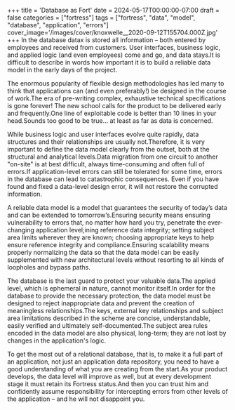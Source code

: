 +++
title = 'Database as Fort'
date = 2024-05-17T00:00:00-07:00
draft = false
categories = ["fortress"]
tags = ["fortress", "data", "model", "database", "application", "errors"]
cover_image='/images/cover/knoxwelle__2020-09-12T155704.000Z.jpg'
+++
In the database datax is stored all information – both entered by employees and received from customers. User interfaces, business logic, and applied logic (and even employees) come and go, and data stays.It is difficult to describe in words how important it is to build a reliable data model in the early days of the project.

The enormous popularity of flexible design methodologies has led many to think that applications can (and even preferably!) be designed in the course of work.The era of pre-writing complex, exhaustive technical specifications is gone forever! The new school calls for the product to be delivered early and frequently.One line of exploitable code is better than 10 lines in your head.Sounds too good to be true... at least as far as data is concerned.

While business logic and user interfaces evolve quite rapidly, data structures and their relationships are usually not.Therefore, it is very important to define the data model clearly from the outset, both at the structural and analytical levels.Data migration from one circuit to another "on-site" is at best difficult, always time-consuming and often full of errors.If application-level errors can still be tolerated for some time, errors in the database can lead to catastrophic consequences. Even if you have found and fixed a data-level design error, it will not restore the corrupted information.

A reliable data model is a model that guarantees the security of today’s data and can be extended to tomorrow’s.Ensuring security means ensuring vulnerability to errors that, no matter how hard you try, penetrate the ever-changing application level;ining reference data integrity; setting subject area limits wherever they are known; choosing appropriate keys to help ensure reference integrity and compliance.Ensuring scalability means properly normalizing the data so that the data model can be easily supplemented with new architectural levels without resorting to all kinds of loopholes and bypass paths.

The database is the last guard to protect your valuable data.The applied level, which is ephemeral in nature, cannot monitor itself.In order for the database to provide the necessary protection, the data model must be designed to reject inappropriate data and prevent the creation of meaningless relationships.The keys, external key relationships and subject area limitations described in the scheme are concise, understandable, easily verified and ultimately self-documented.The subject area rules encoded in the data model are also physical, long-term; they are not lost by changes in the application's logic.

To get the most out of a relational database, that is, to make it a full part of an application, not just an application data repository, you need to have a good understanding of what you are creating from the start.As your product develops, the data level will improve as well, but at every development stage it must retain its Fortress status.And then you can trust him and confidently assume responsibility for intercepting errors from other levels of the application – and he will not disappoint you.